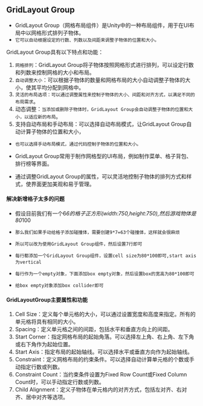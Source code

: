 ## GridLayout Group
* GridLayout Group（网格布局组件）是Unity中的一种布局组件，用于在UI布局中以网格形式排列子物体。
* `它可以自动根据设定的行数、列数以及间距来调整子物体的位置和大小。`

GridLayout Group具有以下特点和功能：
1. `网格排列`：GridLayout Group将子物体按照网格形式进行排列，可以设定行数和列数来控制网格的大小和布局。
2. `自动调整大小`：可以根据子物体的数量和网格布局的大小自动调整子物体的大小，使其平均分配到网格中。
3. `灵活的布局选项：可以通过调整属性来控制子物体的大小、间距和对齐方式，以满足不同的布局需求`。
4. 动态调整：`当添加或删除子物体时，GridLayout Group会自动调整子物体的位置和大小，以适应新的布局`。
5. 支持自动布局和手动布局：可以选择自动布局模式，让GridLayout Group自动计算子物体的位置和大小，
* `也可以选择手动布局模式，通过代码控制子物体的位置和大小。`

* GridLayout Group常用于制作网格型的UI布局，例如制作菜单、格子背包、排行榜等界面。
* 通过调整GridLayout Group的属性，可以灵活地控制子物体的排列方式和样式，使界面更加美观和易于管理。

#### 解决新增格子太多的问题
* 假设目前我们有一个6*6的格子正方形(width:750,height:750),然后游戏物体是80*100
* `那么我们如果手动给格子添加碰撞体，需要创建9*7=63个碰撞体，这样就会很麻烦`

* `所以可以改为使用GridLayout Group组件，然后设置7行即可`
* `每行都添加一个GridLayout Group组件，设置cell size为80*100即可,start axis为vertical`
* `每行作为一个empty对象，下面添加box empty对象，然后设置box的宽高为80*100即可`
* `给box empty对象添加box collider即可`

#### GridLayoutGroup主要属性和功能
1. Cell Size：定义每个单元格的大小，可以通过设置宽度和高度来指定。所有的单元格将具有相同的大小。
2. Spacing：定义单元格之间的间距，包括水平和垂直方向上的间距。
3. Start Corner：指定网格布局的起始角落。可以选择左上角、右上角、左下角或右下角作为起始位置。
4. Start Axis：指定布局的起始轴线。可以选择水平或垂直方向作为起始轴线。
5. Constraint：定义网格布局的约束条件。可以选择自动计算单元格的个数或手动指定行数或列数。
6. Constraint Count：当约束条件设置为Fixed Row Count或Fixed Column Count时，可以手动指定行数或列数。
7. Child Alignment：定义子物体在单元格内的对齐方式，包括左对齐、右对齐、居中对齐等选项。






